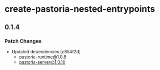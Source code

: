 # create-pastoria-nested-entrypoints

## 0.1.4

### Patch Changes

- Updated dependencies [c854f2d]
  - pastoria-runtime@1.0.8
  - pastoria-server@1.0.10
